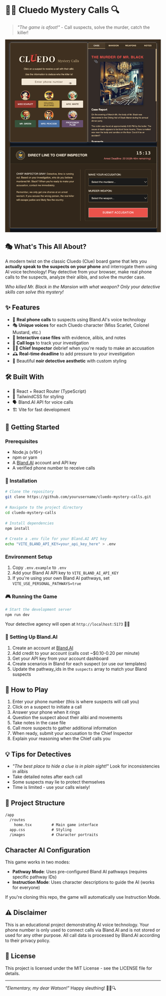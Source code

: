 # 🕵️‍♀️ Cluedo Mystery Calls 🔍

> *"The game is afoot!"* - Call suspects, solve the murder, catch the killer!

![Cluedo Mystery Calls Screenshot](./CluedoScreenshot.png)

## 🎭 What's This All About?

A modern twist on the classic Cluedo (Clue) board game that lets you **actually speak to the suspects on your phone** and interrogate them using AI voice technology! Play detective from your browser, make real phone calls to the suspects, analyze their alibis, and solve the murder case.

*Who killed Mr. Black in the Mansion with what weapon? Only your detective skills can solve this mystery!*

## ✨ Features

- 📱 **Real phone calls** to suspects using Bland.AI's voice technology
- 🎭 **Unique voices** for each Cluedo character (Miss Scarlet, Colonel Mustard, etc.)
- 🔎 **Interactive case files** with evidence, alibis, and notes
- 📝 **Call logs** to track your investigation
- 👮‍♀️ **Chief Inspector** debrief when you're ready to make an accusation
- 🕰️ **Real-time deadline** to add pressure to your investigation
- 🎨 Beautiful **noir detective aesthetic** with custom styling

## 🛠️ Built With

- 🔵 React + React Router (TypeScript)
- 🎨 TailwindCSS for styling
- 🗣️ Bland.AI API for voice calls
- 🏗️ Vite for fast development

## 🚀 Getting Started

### Prerequisites

- Node.js (v16+)
- npm or yarn
- A [Bland.AI](https://www.bland.ai) account and API key
- A verified phone number to receive calls

### 🔧 Installation

```bash
# Clone the repository
git clone https://github.com/yourusername/cluedo-mystery-calls.git

# Navigate to the project directory
cd cluedo-mystery-calls

# Install dependencies
npm install

# Create a .env file for your Bland.AI API key
echo "VITE_BLAND_API_KEY=your_api_key_here" > .env
```

### Environment Setup

1. Copy `.env.example` to `.env`
2. Add your Bland AI API key to `VITE_BLAND_AI_API_KEY`
3. If you're using your own Bland AI pathways, set `VITE_USE_PERSONAL_PATHWAYS=true`

### 🎮 Running the Game

```bash
# Start the development server
npm run dev
```

Your detective agency will open at `http://localhost:5173` 🕵️‍♂️

### 🔑 Setting Up Bland.AI

1. Create an account at [Bland.AI](https://www.bland.ai)
2. Add credit to your account (calls cost ~$0.10-0.20 per minute)
3. Get your API key from your account dashboard
4. Create scenarios in Bland for each suspect (or use our templates)
5. Update the pathway_ids in the `suspects` array to match your Bland suspects

## 🎲 How to Play

1. Enter your phone number (this is where suspects will call you)
2. Click on a suspect to initiate a call
3. Answer your phone when it rings
4. Question the suspect about their alibi and movements
5. Take notes in the case file
6. Call more suspects to gather additional information
7. When ready, submit your accusation to the Chief Inspector
8. Explain your reasoning when the Chief calls you

## 💡 Tips for Detectives

- *"The best place to hide a clue is in plain sight!"* Look for inconsistencies in alibis
- Take detailed notes after each call
- Some suspects may lie to protect themselves
- Time is limited - use your calls wisely!

## 🧩 Project Structure

```
/app
  /routes
    home.tsx         # Main game interface
  app.css            # Styling
  /images            # Character portraits
```

## Character AI Configuration

This game works in two modes:
- **Pathway Mode**: Uses pre-configured Bland AI pathways (requires specific pathway IDs)
- **Instruction Mode**: Uses character descriptions to guide the AI (works for everyone)

If you're cloning this repo, the game will automatically use Instruction Mode.

## ⚠️ Disclaimer

This is an educational project demonstrating AI voice technology. Your phone number is only used to connect calls via Bland.AI and is not stored or used for any other purpose. All call data is processed by Bland.AI according to their privacy policy.

## 📝 License

This project is licensed under the MIT License - see the LICENSE file for details.

---

*"Elementary, my dear Watson!"* Happy sleuthing! 🕵️‍♀️🔍
